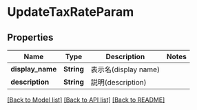 # UpdateTaxRateParam

## Properties

Name | Type | Description | Notes
------------ | ------------- | ------------- | -------------
**display_name** | **String** | 表示名(display name) | 
**description** | **String** | 説明(description) | 

[[Back to Model list]](../README.md#documentation-for-models) [[Back to API list]](../README.md#documentation-for-api-endpoints) [[Back to README]](../README.md)


